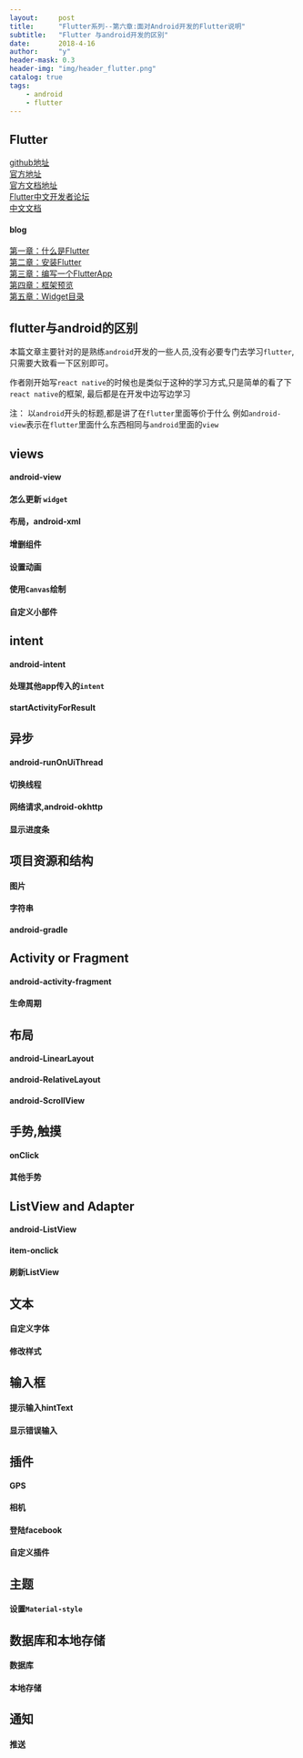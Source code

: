 ```yaml
---
layout:     post
title:      "Flutter系列--第六章:面对Android开发的Flutter说明"
subtitle:   "Flutter 与android开发的区别"
date:       2018-4-16
author:     "y"
header-mask: 0.3
header-img: "img/header_flutter.png"
catalog: true
tags:
    - android
    - flutter
---
```

## Flutter

[github地址](https://github.com/flutter/flutter)<br>
[官方地址](https://flutter.io/)<br>
[官方文档地址](https://flutter.io/docs/)<br>
[Flutter中文开发者论坛](http://flutter-dev.com/)<br>
[中文文档](http://doc.flutter-dev.cn/)<br>

#### blog

[第一章：什么是Flutter](https://7449.github.io/2018/03/19/Android_Flutter_1/)<br>
[第二章：安装Flutter](https://7449.github.io/2018/03/19/Android_Flutter_2/)<br>
[第三章：编写一个FlutterApp](https://7449.github.io/2018/03/19/Android_Flutter_3/)<br>
[第四章：框架预览](https://7449.github.io/2018/03/26/Android_Flutter_4/)<br>
[第五章：Widget目录](https://7449.github.io/2018/04/12/Android_Flutter_5/)<br>

## flutter与android的区别

本篇文章主要针对的是熟练`android`开发的一些人员,没有必要专门去学习`flutter`,只需要大致看一下区别即可。

作者刚开始写`react native`的时候也是类似于这种的学习方式,只是简单的看了下`react native`的框架,
最后都是在开发中边写边学习



注： 以`android`开头的标题,都是讲了在`flutter`里面等价于什么
    例如`android-view`表示在`flutter`里面什么东西相同与`android`里面的`view`


## views

#### android-view 

#### 怎么更新 `widget`

#### 布局，android-xml

#### 增删组件

#### 设置动画

#### 使用`Canvas`绘制

#### 自定义小部件

## intent

#### android-intent

#### 处理其他app传入的`intent`

#### startActivityForResult

## 异步

#### android-runOnUiThread

#### 切换线程

#### 网络请求,android-okhttp

#### 显示进度条

## 项目资源和结构

#### 图片

#### 字符串

#### android-gradle

## Activity or Fragment

#### android-activity-fragment

#### 生命周期

## 布局

#### android-LinearLayout

#### android-RelativeLayout

#### android-ScrollView

## 手势,触摸

#### onClick

#### 其他手势

## ListView and Adapter

#### android-ListView

#### item-onclick

#### 刷新ListView 

## 文本

#### 自定义字体

#### 修改样式

## 输入框

#### 提示输入hintText

#### 显示错误输入

## 插件

#### GPS

#### 相机

#### 登陆facebook

#### 自定义插件

## 主题

#### 设置`Material-style`

## 数据库和本地存储

#### 数据库

#### 本地存储

## 通知

#### 推送
